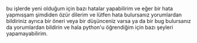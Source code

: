bu işlerde yeni olduğum için bazı hatalar yapabilirim ve eğer bir hata yapmısşam şimdiden özür dilerim ve lütfen hata bulursanız yorumlardan bildiriniz
ayrıca bir öneri veya bir düşünceniz varsa ya da bir bug bulursanız da yorumlardan bildirin ve hala python'u öğrendiğim için bazı şeyleri yapamayabilirim.
